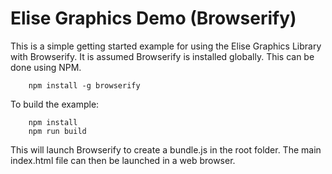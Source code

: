 # Elise Graphics Demo (Browserify)
This is a simple getting started example for using the Elise Graphics Library
with Browserify. It is assumed Browserify is installed globally.  This can
be done using NPM.

```
    npm install -g browserify
```
To build the example:
```
    npm install
    npm run build
```
This will launch Browserify to create a bundle.js in the root folder. The main
index.html file can then be launched in a web browser.
